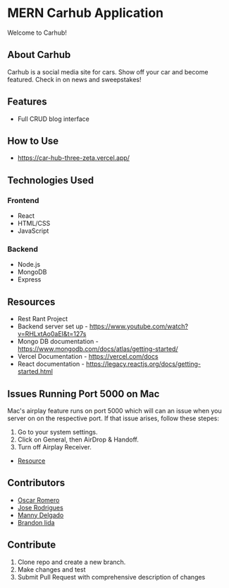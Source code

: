 # MERN Carhub Application

Welcome to Carhub! 

## About Carhub

Carhub is a social media site for cars. 
Show off your car and become featured. 
Check in on news and sweepstakes!

## Features

- Full CRUD blog interface

## How to Use

- https://car-hub-three-zeta.vercel.app/

## Technologies Used

### Frontend
- React
- HTML/CSS
- JavaScript

### Backend
- Node.js
- MongoDB
- Express

## Resources
- Rest Rant Project
- Backend server set up - https://www.youtube.com/watch?v=RHLxtAo0aEI&t=127s
- Mongo DB documentation - https://www.mongodb.com/docs/atlas/getting-started/
- Vercel Documentation - https://vercel.com/docs
- React documentation - https://legacy.reactjs.org/docs/getting-started.html

## Issues Running Port 5000 on Mac
Mac's airplay feature runs on port 5000 which will can an issue when you server on on the respective port.
If that issue arises, follow these stepes:
1. Go to your system settings. 
2. Click on General, then AirDrop & Handoff.
3. Turn off Airplay Receiver. 
-  [Resource](https://stackoverflow.com/questions/72369320/why-always-something-is-running-at-port-5000-on-my-mac)

## Contributors
- [Oscar Romero](https://github.com/oromero7153)
- [Jose Rodrigues](https://github.com/jorodrig96)
- [Manny Delgado](https://github.com/MannyGDP)
- [Brandon Iida](https://github.com/oallelsefailo)

## Contribute
1. Clone repo and create a new branch.
2. Make changes and test
3. Submit Pull Request with comprehensive description of changes
